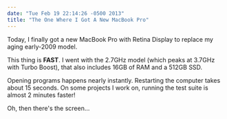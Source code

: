 ```yaml
---
date: "Tue Feb 19 22:14:26 -0500 2013"
title: "The One Where I Got A New MacBook Pro"
---
```


Today, I finally got a new MacBook Pro with Retina Display to replace my aging
early-2009 model.

This thing is **FAST**. I went with the 2.7GHz model (which peaks at 3.7GHz
with Turbo Boost), that also includes 16GB of RAM and a 512GB SSD.

Opening programs happens nearly instantly. Restarting the computer takes about
15 seconds. On some projects I work on, running the test suite is almost 2
minutes faster!

Oh, then there's the screen...

